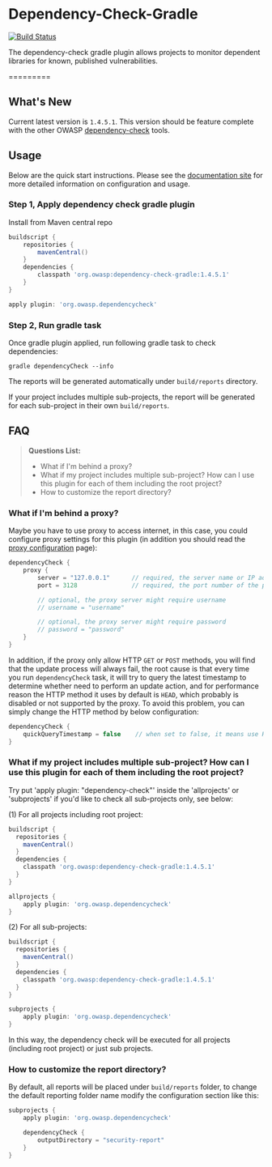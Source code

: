Dependency-Check-Gradle
=========

[![Build Status](https://travis-ci.org/jeremylong/dependency-check-gradle.svg?branch=master)](https://travis-ci.org/jeremylong/dependency-check-gradle)

The dependency-check gradle plugin allows projects to monitor dependent libraries for
known, published vulnerabilities.

=========

## What's New
Current latest version is `1.4.5.1`. This version should be feature complete with
the other OWASP [dependency-check](http://jeremylong.github.io/DependencyCheck/) tools.

## Usage
Below are the quick start instructions. Please see the [documentation site](http://jeremylong.github.io/DependencyCheck/dependency-check-gradle/index.html)
for more detailed information on configuration and usage.

### Step 1, Apply dependency check gradle plugin

Install from Maven central repo

```groovy
buildscript {
    repositories {
        mavenCentral()
    }
    dependencies {
        classpath 'org.owasp:dependency-check-gradle:1.4.5.1'
    }
}

apply plugin: 'org.owasp.dependencycheck'
```

### Step 2, Run gradle task

Once gradle plugin applied, run following gradle task to check dependencies:

```
gradle dependencyCheck --info
```

The reports will be generated automatically under `build/reports` directory.

If your project includes multiple sub-projects, the report will be generated for each sub-project in their own `build/reports`.

## FAQ

> **Questions List:**
> - What if I'm behind a proxy?
> - What if my project includes multiple sub-project? How can I use this plugin for each of them including the root project?
> - How to customize the report directory?

### What if I'm behind a proxy?

Maybe you have to use proxy to access internet, in this case, you could configure proxy settings for this plugin (in addition
you should read the [proxy configuration](http://jeremylong.github.io/DependencyCheck/data/proxy.html) page):

```groovy
dependencyCheck {
    proxy {
        server = "127.0.0.1"      // required, the server name or IP address of the proxy
        port = 3128               // required, the port number of the proxy

        // optional, the proxy server might require username
        // username = "username"

        // optional, the proxy server might require password
        // password = "password"
    }
}
```

In addition, if the proxy only allow HTTP `GET` or `POST` methods, you will find that the update process will always fail,
 the root cause is that every time you run `dependencyCheck` task, it will try to query the latest timestamp to determine whether need to perform an update action,
 and for performance reason the HTTP method it uses by default is `HEAD`, which probably is disabled or not supported by the proxy. To avoid this problem, you can simply change the HTTP method by below configuration:

```groovy
dependencyCheck {
    quickQueryTimestamp = false    // when set to false, it means use HTTP GET method to query timestamp. (default value is true)
}
```

### What if my project includes multiple sub-project? How can I use this plugin for each of them including the root project?

Try put 'apply plugin: "dependency-check"' inside the 'allprojects' or 'subprojects' if you'd like to check all sub-projects only, see below:

(1) For all projects including root project:

```groovy
buildscript {
  repositories {
    mavenCentral()
  }
  dependencies {
    classpath 'org.owasp:dependency-check-gradle:1.4.5.1'
  }
}

allprojects {
    apply plugin: 'org.owasp.dependencycheck'
}
```

(2) For all sub-projects:

```groovy
buildscript {
  repositories {
    mavenCentral()
  }
  dependencies {
    classpath 'org.owasp:dependency-check-gradle:1.4.5.1'
  }
}

subprojects {
    apply plugin: 'org.owasp.dependencycheck'
}
```

In this way, the dependency check will be executed for all projects (including root project) or just sub projects.

### How to customize the report directory?

By default, all reports will be placed under `build/reports` folder, to change the default reporting folder name modify the configuration section like this:

```groovy
subprojects {
    apply plugin: 'org.owasp.dependencycheck'

    dependencyCheck {
        outputDirectory = "security-report"
    }
}
```

